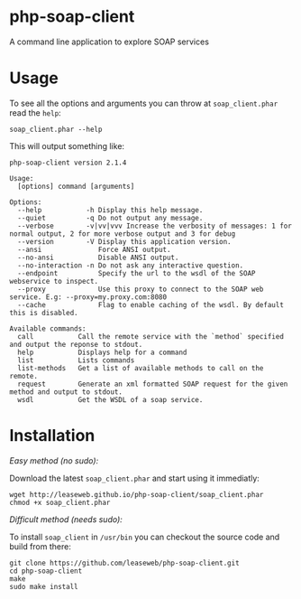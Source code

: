 php-soap-client
===============

A command line application to explore SOAP services


Usage
=====

To see all the options and arguments you can throw at `soap_client.phar` read
the `help`:

    soap_client.phar --help


This will output something like:

    php-soap-client version 2.1.4

    Usage:
      [options] command [arguments]

    Options:
      --help           -h Display this help message.
      --quiet          -q Do not output any message.
      --verbose        -v|vv|vvv Increase the verbosity of messages: 1 for normal output, 2 for more verbose output and 3 for debug
      --version        -V Display this application version.
      --ansi              Force ANSI output.
      --no-ansi           Disable ANSI output.
      --no-interaction -n Do not ask any interactive question.
      --endpoint          Specify the url to the wsdl of the SOAP webservice to inspect.
      --proxy             Use this proxy to connect to the SOAP web service. E.g: --proxy=my.proxy.com:8080
      --cache             Flag to enable caching of the wsdl. By default this is disabled.

    Available commands:
      call           Call the remote service with the `method` specified and output the reponse to stdout.
      help           Displays help for a command
      list           Lists commands
      list-methods   Get a list of available methods to call on the remote.
      request        Generate an xml formatted SOAP request for the given method and output to stdout.
      wsdl           Get the WSDL of a soap service.


Installation
============

*Easy method (no sudo):*

Download the latest `soap_client.phar` and start using it immediatly:

    wget http://leaseweb.github.io/php-soap-client/soap_client.phar
    chmod +x soap_client.phar


*Difficult method (needs sudo):*

To install `soap_client` in `/usr/bin` you can checkout the source code and build from there:

    git clone https://github.com/leaseweb/php-soap-client.git
    cd php-soap-client
    make
    sudo make install
